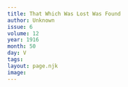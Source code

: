 ```yaml
---
title: That Which Was Lost Was Found
author: Unknown
issue: 6
volume: 12
year: 1916
month: 50
day: V
tags:
layout: page.njk
image:
---
```


